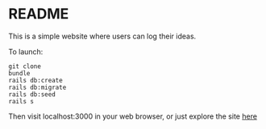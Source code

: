 # README

This is a simple website where users can log their ideas.

To launch:
```
git clone
bundle
rails db:create
rails db:migrate
rails db:seed
rails s
```
Then visit localhost:3000 in your web browser, or just explore the site [here](https://agile-citadel-23714.herokuapp.com/)
